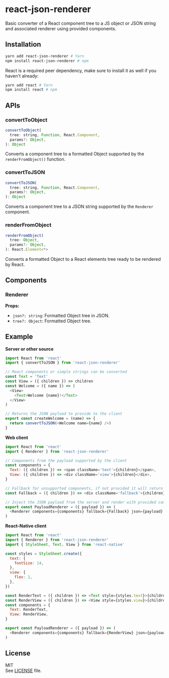 # react-json-renderer

Basic converter of a React component tree to a JS object or JSON string and associated renderer using provided components.

## Installation

```sh
yarn add react-json-renderer # Yarn
npm install react-json-renderer # npm
```

React is a required peer dependency, make sure to install it as well if you haven't already:

```sh
yarn add react # Yarn
npm install react # npm
```

## APIs

### convertToObject

```js
convertToObject(
  tree: string, Function, React.Component,
  params?: Object,
): Object
```

Converts a component tree to a formatted Object supported by the `renderFromObject()` function.

### convertToJSON

```js
convertToJSON(
  tree: string, Function, React.Component,
  params?: Object,
): Object
```

Converts a component tree to a JSON string supported by the `Renderer` component.

### renderFromObject

```js
renderFromObject(
  tree: Object,
  params?: Object,
): React.Element<*>
```

Converts a formatted Object to a React elements tree ready to be rendered by React.

## Components

### Renderer

**Props:**

- `json?: string`: Formatted Object tree in JSON.
- `tree?: Object`: Formatted Object tree.

## Example

**Server or other source**

```js
import React from 'react'
import { convertToJSON } from 'react-json-renderer'

// React components or simple strings can be converted
const Text = 'Text'
const View = ({ children }) => children
const Welcome = ({ name }) => (
  <View>
    <Text>Welcome {name}!</Text>
  </View>
)

// Returns the JSON payload to provide to the client
export const createWelcome = (name) => {
  return convertToJSON(<Welcome name={name} />)
}
```

**Web client**

```js
import React from 'react'
import { Renderer } from 'react-json-renderer'

// Components from the payload supported by the client
const components = {
  Text: ({ children }) => <span className='text'>{children}</span>,
  View: ({ children }) => <div className='view'>{children}</div>,
}

// Fallback for unsupported components, if not provided it will return null and therefore not render the component and its children
const Fallback = ({ children }) => <div className='fallback'>{children}</div>

// Inject the JSON payload from the server and render with provided component and fallback
export const PayloadRenderer = ({ payload }) => (
  <Renderer components={components} fallback={Fallback} json={payload} />
)
```

**React-Native client**

```js
import React from 'react'
import { Renderer } from 'react-json-renderer'
import { StyleSheet, Text, View } from 'react-native'

const styles = StyleSheet.create({
  text: {
    fontSize: 14,
  },
  view: {
    flex: 1,
  },
})

const RenderText = ({ children }) => <Text style={styles.text}>{children}</Text>
const RenderView = ({ children }) => <View style={styles.view}>{children}</View>
const components = {
  Text: RenderText,
  View: RenderView,
}

export const PayloadRenderer = ({ payload }) => (
  <Renderer components={components} fallback={RenderView} json={payload} />
)
```

## License

MIT  
See [LICENSE](LICENSE) file.

